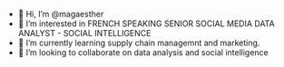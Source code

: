 - 👋 Hi, I’m @magaesther
- 👀 I’m interested in FRENCH SPEAKING SENIOR SOCIAL MEDIA DATA ANALYST - SOCIAL INTELLIGENCE
- 🌱 I’m currently learning supply chain managemnt and marketing.
- 💞️ I’m looking to collaborate on data analysis and social intelligence 


<!---
magaesther86/magaesther86 is a ✨ special ✨ repository because its `README.md` (this file) appears on your GitHub profile.
You can click the Preview link to take a look at your changes.
--->
